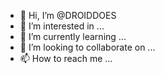 - 👋 Hi, I’m @DROIDDOES
- 👀 I’m interested in ...
- 🌱 I’m currently learning ...
- 💞️ I’m looking to collaborate on ...
- 📫 How to reach me ...

<!---
DROIDDOES/DROIDDOES is a ✨ special ✨ repository because its `README.md` (this file) appears on your GitHub profile.
You can click the Preview link to take a look at your changes.
--->
